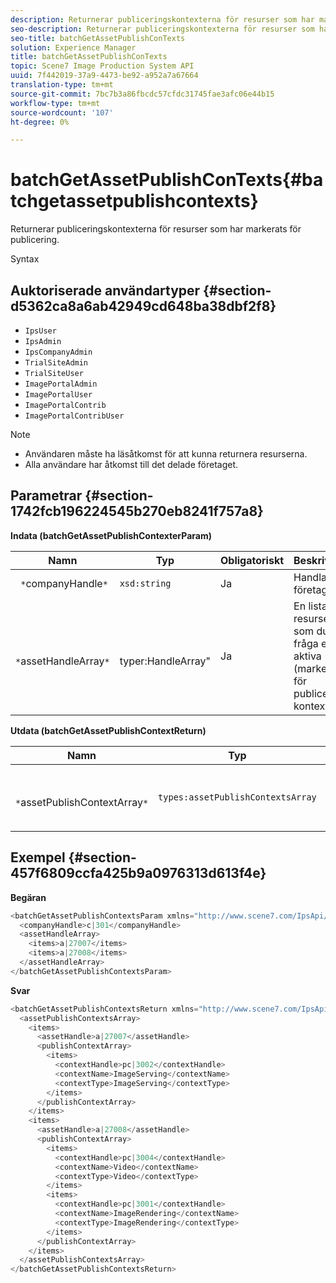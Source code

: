 ```yaml
---
description: Returnerar publiceringskontexterna för resurser som har markerats för publicering.
seo-description: Returnerar publiceringskontexterna för resurser som har markerats för publicering.
seo-title: batchGetAssetPublishConTexts
solution: Experience Manager
title: batchGetAssetPublishConTexts
topic: Scene7 Image Production System API
uuid: 7f442019-37a9-4473-be92-a952a7a67664
translation-type: tm+mt
source-git-commit: 7bc7b3a86fbcdc57cfdc31745fae3afc06e44b15
workflow-type: tm+mt
source-wordcount: '107'
ht-degree: 0%

---
```



# batchGetAssetPublishConTexts{#batchgetassetpublishcontexts}

Returnerar publiceringskontexterna för resurser som har markerats för publicering.

Syntax

## Auktoriserade användartyper {#section-d5362ca8a6ab42949cd648ba38dbf2f8}

* `IpsUser`
* `IpsAdmin`
* `IpsCompanyAdmin`
* `TrialSiteAdmin`
* `TrialSiteUser`
* `ImagePortalAdmin`
* `ImagePortalUser`
* `ImagePortalContrib`
* `ImagePortalContribUser`

>[!NOTE]
>
>* Användaren måste ha läsåtkomst för att kunna returnera resurserna.
>* Alla användare har åtkomst till det delade företaget.

>



## Parametrar {#section-1742fcb196224545b270eb8241f757a8}

**Indata (batchGetAssetPublishContexterParam)**

| Namn | Typ | Obligatoriskt | Beskrivning |
|---|---|---|---|
| ` *`companyHandle`*` | `xsd:string` | Ja | Handla till företaget. |
| ` *`assetHandleArray`*` | ` `typer:HandleArray&quot; | Ja | En lista med resurser som du vill fråga efter aktiva (markerade för publicering) kontexter. |

**Utdata (batchGetAssetPublishContextReturn)**

| Namn | Typ | Obligatoriskt | Beskrivning |
|---|---|---|---|
| ` *`assetPublishContextArray`*` | `types:assetPublishContextsArray` | Ja | En array med publiceringskontexter där varje resurs markeras för publicering. |

## Exempel {#section-457f6809ccfa425b9a0976313d613f4e}

**Begäran**

```java
<batchGetAssetPublishContextsParam xmlns="http://www.scene7.com/IpsApi/xsd/2011-11-04">
  <companyHandle>c|301</companyHandle>
  <assetHandleArray>
    <items>a|27007</items>
    <items>a|27008</items>
  </assetHandleArray>
</batchGetAssetPublishContextsParam>
```

**Svar**

```java
<batchGetAssetPublishContextsReturn xmlns="http://www.scene7.com/IpsApi/xsd/2011-11-04">
  <assetPublishContextsArray>
    <items>
      <assetHandle>a|27007</assetHandle>
      <publishContextArray>
        <items>
          <contextHandle>pc|3002</contextHandle>
          <contextName>ImageServing</contextName>
          <contextType>ImageServing</contextType>
        </items>
      </publishContextArray>
    </items>
    <items>
      <assetHandle>a|27008</assetHandle>
      <publishContextArray>
        <items>
          <contextHandle>pc|3004</contextHandle>
          <contextName>Video</contextName>
          <contextType>Video</contextType>
        </items>
        <items>
          <contextHandle>pc|3001</contextHandle>
          <contextName>ImageRendering</contextName>
          <contextType>ImageRendering</contextType>
        </items>
      </publishContextArray>
    </items>
  </assetPublishContextsArray>
</batchGetAssetPublishContextsReturn>
```

